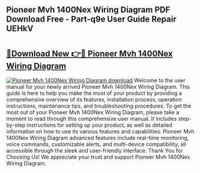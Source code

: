 ## Pioneer Mvh 1400Nex Wiring Diagram PDF Download Free - Part-q9e User Guide Repair UEHkV

# <h2><a href="http://dfkydqh.blite.top/?on=Pioneer+Mvh+1400Nex+Wiring+Diagram">🔗Download New 👉🔴 Pioneer Mvh 1400Nex Wiring Diagram</a></h2>

[![Pioneer Mvh 1400Nex Wiring Diagram download](https://i.imgur.com/lujVjoI.png)](http://dfkydqh.blite.top/?on=Pioneer+Mvh+1400Nex+Wiring+Diagram)
Welcome to the user manual for your newly arrived Pioneer Mvh 1400Nex Wiring Diagram. This guide is here to help you make the most of your product by providing a comprehensive overview of its features, installation process, operation instructions, maintenance tips, and troubleshooting procedures. To get the most out of your Pioneer Mvh 1400Nex Wiring Diagram, please take a moment to read through this comprehensive user manual. It includes step-by-step instructions for setting up your product, as well as detailed information on how to use its various features and capabilities. Pioneer Mvh 1400Nex Wiring Diagram advanced features include real-time monitoring, voice commands, customizable alerts, and multi-device compatibility, all accessible through the sleek and user-friendly interface. Thank You for Choosing Us! We appreciate your trust and support Pioneer Mvh 1400Nex Wiring Diagram.

